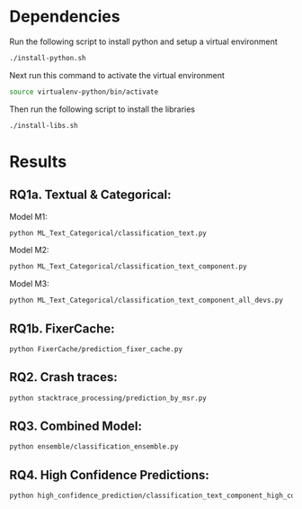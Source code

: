 # Dependencies 

Run the following script to install python and setup a virtual environment
```bash
./install-python.sh
```
Next run this command to activate the virtual environment
```bash
source virtualenv-python/bin/activate
```
Then run the following script to install the libraries
```bash
./install-libs.sh
```
# Results

## RQ1a. Textual & Categorical:

Model M1: 

```bash
python ML_Text_Categorical/classification_text.py
```

Model M2: 

```bash
python ML_Text_Categorical/classification_text_component.py
```

Model M3: 

```bash
python ML_Text_Categorical/classification_text_component_all_devs.py
```

## RQ1b. FixerCache:

```bash
python FixerCache/prediction_fixer_cache.py
```

## RQ2. Crash traces: 

```bash
python stacktrace_processing/prediction_by_msr.py
```

## RQ3. Combined Model:

```bash
python ensemble/classification_ensemble.py
```

## RQ4. High Confidence Predictions:

```bash
python high_confidence_prediction/classification_text_component_high_confidence.py
```

